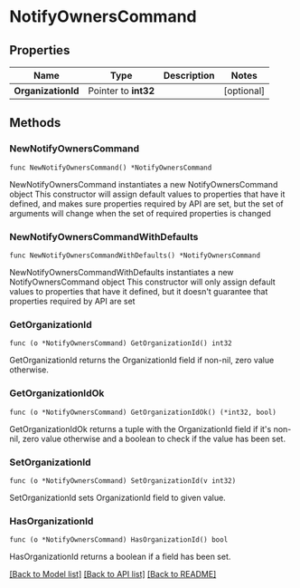 # NotifyOwnersCommand

## Properties

Name | Type | Description | Notes
------------ | ------------- | ------------- | -------------
**OrganizationId** | Pointer to **int32** |  | [optional] 

## Methods

### NewNotifyOwnersCommand

`func NewNotifyOwnersCommand() *NotifyOwnersCommand`

NewNotifyOwnersCommand instantiates a new NotifyOwnersCommand object
This constructor will assign default values to properties that have it defined,
and makes sure properties required by API are set, but the set of arguments
will change when the set of required properties is changed

### NewNotifyOwnersCommandWithDefaults

`func NewNotifyOwnersCommandWithDefaults() *NotifyOwnersCommand`

NewNotifyOwnersCommandWithDefaults instantiates a new NotifyOwnersCommand object
This constructor will only assign default values to properties that have it defined,
but it doesn't guarantee that properties required by API are set

### GetOrganizationId

`func (o *NotifyOwnersCommand) GetOrganizationId() int32`

GetOrganizationId returns the OrganizationId field if non-nil, zero value otherwise.

### GetOrganizationIdOk

`func (o *NotifyOwnersCommand) GetOrganizationIdOk() (*int32, bool)`

GetOrganizationIdOk returns a tuple with the OrganizationId field if it's non-nil, zero value otherwise
and a boolean to check if the value has been set.

### SetOrganizationId

`func (o *NotifyOwnersCommand) SetOrganizationId(v int32)`

SetOrganizationId sets OrganizationId field to given value.

### HasOrganizationId

`func (o *NotifyOwnersCommand) HasOrganizationId() bool`

HasOrganizationId returns a boolean if a field has been set.


[[Back to Model list]](../README.md#documentation-for-models) [[Back to API list]](../README.md#documentation-for-api-endpoints) [[Back to README]](../README.md)


